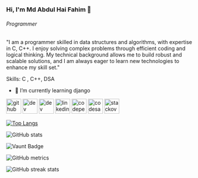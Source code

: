 ### Hi, I'm  Md Abdul Hai Fahim 👋
###### Programmer


"I am a programmer skilled in data structures and algorithms, with expertise in C, C++. I enjoy solving complex problems through efficient coding and logical thinking. My technical background allows me to build robust and scalable solutions, and I am always eager to learn new technologies to enhance my skill set."

Skills: C , C++, DSA 

- 🌱 I’m currently learning django


[<img src='https://cdn.jsdelivr.net/npm/simple-icons@3.0.1/icons/github.svg' alt='github' height='40'>](https://github.com/mahfahim)  [<img src='https://cdn.jsdelivr.net/npm/simple-icons@3.0.1/icons/dev-dot-to.svg' alt='dev' height='40'>](https://dev.to/https://dev.to/mahfahim51)  [<img src='https://cdn.jsdelivr.net/npm/simple-icons@3.0.1/icons/hashnode.svg' alt='dev' height='40'>](https://hashnode.com/@mahfahim51)  [<img src='https://cdn.jsdelivr.net/npm/simple-icons@3.0.1/icons/linkedin.svg' alt='linkedin' height='40'>](https://www.linkedin.com/in/https://www.linkedin.com/in/mdabdulhaifahim//)  [<img src='https://cdn.jsdelivr.net/npm/simple-icons@3.0.1/icons/codepen.svg' alt='codepen' height='40'>](https://codepen.io/https://codepen.io/mahfahim51)  [<img src='https://cdn.jsdelivr.net/npm/simple-icons@3.0.1/icons/codesandbox.svg' alt='codesandbox' height='40'>](https://codesandbox.io/u/https://codesandbox.io/u/mahfahim51)  [<img src='https://cdn.jsdelivr.net/npm/simple-icons@3.0.1/icons/stackoverflow.svg' alt='stackoverflow' height='40'>](https://stackoverflow.com/users/https://stackoverflow.com/users/28015960/m-a-h-fahim)  

[![Top Langs](https://github-readme-stats.vercel.app/api/top-langs/?username=mahfahim)](https://github.com/anuraghazra/github-readme-stats)

![GitHub stats](https://github-readme-stats.vercel.app/api?username=mahfahim&show_icons=true&count_private=true)  

![Vaunt Badge](https://api.vaunt.dev/v1/github/entities/mahfahim/contributions?format=svg&private=true)  

![GitHub metrics](https://metrics.lecoq.io/mahfahim.svg)

![GitHub streak stats](https://streak-stats.demolab.com/?user=mahfahim)  

